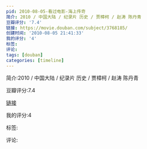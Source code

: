 ```yaml
---
pid: 2010-08-05-看过电影-海上传奇
简介: 2010 / 中国大陆 / 纪录片 历史 / 贾樟柯 / 赵涛 陈丹青
豆瓣评分: '7.4'
链接: https://movie.douban.com/subject/3768185/
创建时间: '2010-08-05 21:41:33'
我的评分: '4'
标签:
评论:
tags: [douban]
categories: [timeline]
---
```

简介:2010 / 中国大陆 / 纪录片 历史 / 贾樟柯 / 赵涛 陈丹青

豆瓣评分:7.4

[链接](https://movie.douban.com/subject/3768185/)

我的评分:4

标签:

评论:

